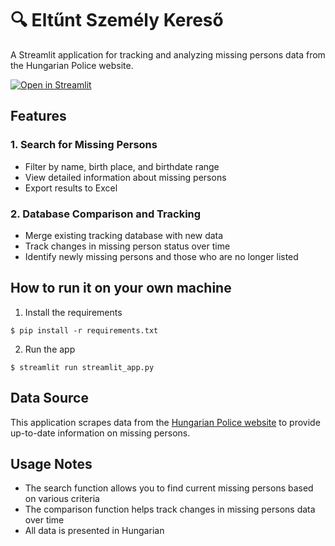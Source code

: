 # 🔍 Eltűnt Személy Kereső

A Streamlit application for tracking and analyzing missing persons data from the Hungarian Police website.


[![Open in Streamlit](https://static.streamlit.io/badges/streamlit_badge_black_white.svg)](https://missing.streamlit.app/)

## Features

### 1. Search for Missing Persons
- Filter by name, birth place, and birthdate range
- View detailed information about missing persons
- Export results to Excel

### 2. Database Comparison and Tracking
- Merge existing tracking database with new data
- Track changes in missing person status over time
- Identify newly missing persons and those who are no longer listed

## How to run it on your own machine

1. Install the requirements

```shell
$ pip install -r requirements.txt
```


2. Run the app

```shell
$ streamlit run streamlit_app.py
```

## Data Source

This application scrapes data from the [Hungarian Police website](https://www.police.hu/hu/koral/eltunt-szemelyek) to provide up-to-date information on missing persons.

## Usage Notes

- The search function allows you to find current missing persons based on various criteria
- The comparison function helps track changes in missing persons data over time
- All data is presented in Hungarian